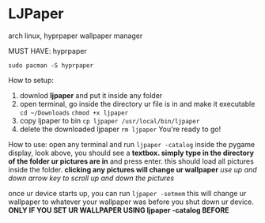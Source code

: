# LJPaper
arch linux, hyprpaper wallpaper manager

MUST HAVE:
hyprpaper

```
sudo pacman -S hyprpaper
```

How to setup:
1) downlod **ljpaper** and put it inside any folder
2) open terminal, go inside the directory ur file is in and make it executable
   ```cd ~/Downloads```
   ```chmod +x ljpaper```
3) copy ljpaper to bin
   ```cp ljpaper /usr/local/bin/ljpaper```
4) delete the downloaded ljpaper
   ```rm ljpaper```
You're ready to go!

How to use:
open any terminal and run
```ljpaper -catalog```
inside the pygame display, look above, you should see a **textbox. simply type in the directory of the folder ur pictures are in** and press enter.
this should load all pictures inside the folder.
**clicking any pictures will change ur wallpaper**
*use up and down arrow key to scroll up and down the pictures*

once ur device starts up, you can run
```ljpaper -setmem```
this will change ur wallpaper to whatever your wallpaper was before you shut down ur device. **ONLY IF YOU SET UR WALLPAPER USING ljpaper -catalog BEFORE**
